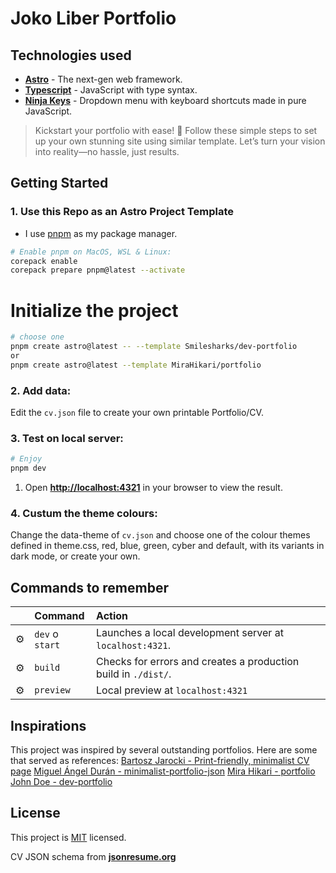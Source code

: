 <!-- ## Print-friendly portfolio CV

![preview](https://github.com/user-attachments/assets/44c47034-06e4-412a-b9dd-014593b32215)

![Astro Badge](https://img.shields.io/badge/Astro-BC52EE?logo=astro&logoColor=fff&style=flat)
![TailwindCSS](https://img.shields.io/badge/tailwindcss-0F172A?&logo=tailwindcss)
![GitHub stars](https://img.shields.io/github/stars/Smilesharks/dev-portfolio)
![GitHub issues](https://img.shields.io/github/issues/Smilesharks/dev-portfolio)
![GitHub forks](https://img.shields.io/github/forks/Smilesharks/dev-portfolio)
![GitHub PRs](https://img.shields.io/github/issues-pr/Smilesharks/dev-portfolio) -->
# Joko Liber Portfolio

## Technologies used

- [**Astro**](https://astro.build/) - The next-gen web framework.
- [**Typescript**](https://www.typescriptlang.org/) - JavaScript with type syntax.
- [**Ninja Keys**](https://github.com/ssleptsov/ninja-keys) - Dropdown menu with keyboard shortcuts made in pure JavaScript.


> Kickstart your portfolio with ease! 🚀 Follow these simple steps to set up your own stunning site using similar template. Let’s turn your vision into reality—no hassle, just results.
## Getting Started

### 1. Use this Repo as an Astro Project Template

- I use [pnpm](https://pnpm.io/installation) as my package manager.

```bash
# Enable pnpm on MacOS, WSL & Linux:
corepack enable
corepack prepare pnpm@latest --activate
```

# Initialize the project
```bash
# choose one
pnpm create astro@latest -- --template Smilesharks/dev-portfolio
or
pnpm create astro@latest --template MiraHikari/portfolio
```

### 2. Add data:

Edit the `cv.json` file to create your own printable Portfolio/CV.

### 3. Test on local server:

```bash
# Enjoy
pnpm dev
```
1. Open [**http://localhost:4321**](http://localhost:4321/) in your browser to view the result.

### 4. Custum the theme colours:
Change the data-theme of `cv.json` and choose one of the colour themes defined in theme.css, red, blue, green, cyber and default, with its variants in dark mode, or create your own.

## Commands to remember

|     | Command         | Action                                                                       |
| :-- | :-------------- | :--------------------------------------------------------------------------- |
| ⚙️  | `dev` o `start` | Launches a local development server at `localhost:4321`.                   |
| ⚙️  | `build`         | Checks for errors and creates a production build in `./dist/`. |
| ⚙️  | `preview`       | Local preview at `localhost:4321`                                       |


## Inspirations
This project was inspired by several outstanding portfolios. Here are some that served as references:
[Bartosz Jarocki - Print-friendly, minimalist CV page](https://github.com/BartoszJarocki/cv) 
[Miguel Ángel Durán - minimalist-portfolio-json](https://github.com/midudev/minimalist-portfolio-json)
[Mira Hikari - portfolio](https://github.com/MiraHikari/portfolio)
[John Doe - dev-portfolio](https://github.com/Smilesharks/dev-portfolio)

## License
This project is [MIT](https://opensource.org/license/mit) licensed.

CV JSON schema from [**jsonresume.org**](https://jsonresume.org/schema/)